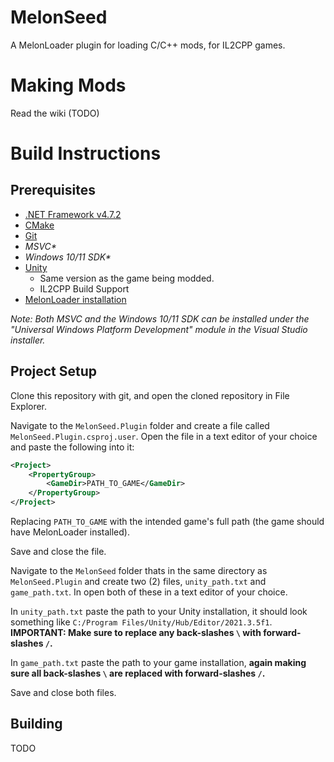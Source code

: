 # MelonSeed
A MelonLoader plugin for loading C/C++ mods, for IL2CPP games.

# Making Mods
Read the wiki (TODO)

# Build Instructions
## Prerequisites
* [.NET Framework v4.7.2](https://dotnet.microsoft.com/en-us/download/dotnet-framework/net472)
* [CMake](https://cmake.org/download/)
* [Git](https://git-scm.com/)
* _MSVC*_
* _Windows 10/11 SDK*_
* [Unity](https://unity.com/releases/editor/archive)
  * Same version as the game being modded.
  * IL2CPP Build Support
* [MelonLoader installation](https://melonwiki.xyz/#/)

*Note: Both MSVC and the Windows 10/11 SDK can be installed under the "Universal Windows Platform Development" module in the Visual Studio installer.*

## Project Setup
Clone this repository with git, and open the cloned repository in File Explorer.

Navigate to the `MelonSeed.Plugin` folder and create a file called `MelonSeed.Plugin.csproj.user`. Open the file in a text editor of your choice and paste the following into it:
```xml
<Project>
    <PropertyGroup>
        <GameDir>PATH_TO_GAME</GameDir>
    </PropertyGroup>
</Project>
```
Replacing `PATH_TO_GAME` with the intended game's full path (the game should have MelonLoader installed).

Save and close the file.

Navigate to the `MelonSeed` folder thats in the same directory as `MelonSeed.Plugin` and create two (2) files, `unity_path.txt` and `game_path.txt`. In open both of these in a text editor of your choice.

In `unity_path.txt` paste the path to your Unity installation, it should look something like `C:/Program Files/Unity/Hub/Editor/2021.3.5f1`. **IMPORTANT: Make sure to replace any back-slashes `\` with forward-slashes `/`.**

In `game_path.txt` paste the path to your game installation, **again making sure all back-slashes `\` are replaced with forward-slashes `/`.**

Save and close both files.

## Building
TODO
